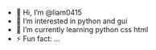 - 👋 Hi, I’m @liam0415
- 👀 I’m interested in python and gui
- 🌱 I’m currently learning python css html
- ⚡ Fun fact: ...

<!---
liam0415/liam0415 is a ✨ special ✨ repository because its `README.md` (this file) appears on your GitHub profile.
You can click the Preview link to take a look at your changes.
--->
